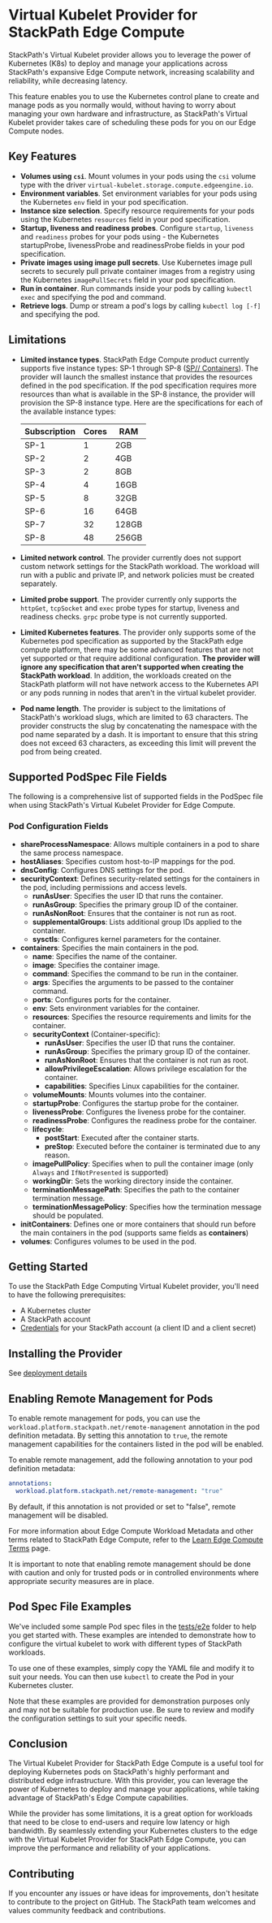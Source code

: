# Virtual Kubelet Provider for StackPath Edge Compute

StackPath's Virtual Kubelet provider allows you to leverage the power of Kubernetes (K8s) to deploy and manage your applications across StackPath's expansive Edge Compute network, increasing scalability and reliability, while decreasing latency.

This feature enables you to use the Kubernetes control plane to create and manage pods as you normally would, without having to worry about managing your own hardware and infrastructure, as StackPath's Virtual Kubelet provider takes care of scheduling these pods for you on our Edge Compute nodes.

## Key Features

- **Volumes using `csi`**. Mount volumes in your pods using the `csi` volume type with the driver `virtual-kubelet.storage.compute.edgeengine.io`.
- **Environment variables**. Set environment variables for your pods using the Kubernetes `env` field in your pod specification.
- **Instance size selection**. Specify resource requirements for your pods using the Kubernetes `resources` field in your pod specification.
- **Startup, liveness and readiness probes**. Configure `startup`, `liveness` and `readiness` probes for your pods using - the Kubernetes startupProbe, livenessProbe and readinessProbe fields in your pod specification.
- **Private images using image pull secrets**. Use Kubernetes image pull secrets to securely pull private container images from a registry using the Kubernetes `imagePullSecrets` field in your pod specification.
- **Run in container**. Run commands inside your pods by calling `kubectl exec` and specifying the pod and command.
- **Retrieve logs**. Dump or stream a pod's logs by calling `kubectl log [-f]` and specifying the pod.

## Limitations

- **Limited instance types**. StackPath Edge Compute product currently supports five instance types: SP-1 through SP-8 ([SP// Containers](https://www.stackpath.com/products/containers/)). The provider will launch the smallest instance that provides the resources defined in the pod specification. If the pod specification requires more resources than what is available in the SP-8 instance, the provider will provision the SP-8 instance type.
Here are the specifications for each of the available instance types:

    | Subscription | Cores | RAM  |
    | ---  |---| ---  |
    | SP-1 | 1 | 2GB  |
    | SP-2 | 2 | 4GB  |
    | SP-3 | 2 | 8GB  |
    | SP-4 | 4 | 16GB |
    | SP-5 | 8 | 32GB |
    | SP-6 | 16 | 64GB |
    | SP-7 | 32 | 128GB |
    | SP-8 | 48 | 256GB |

- **Limited network control**. The provider currently does not support custom network settings for the StackPath workload. The workload will run with a public and private IP, and network policies must be created separately.
- **Limited probe support**. The provider currently only supports the `httpGet`, `tcpSocket` and `exec` probe types for startup, liveness and readiness checks. `grpc` probe type is not currently supported.
- **Limited Kubernetes features**. The provider only supports some of the Kubernetes pod specification as supported by the StackPath edge compute platform, there may be some advanced features that are not yet supported or that require additional configuration. **The provider will ignore any specification that aren't supported when creating the StackPath workload**.
In addition, the workloads created on the StackPath platform will not have network access to the Kubernetes API or any pods running in nodes that aren't in the virtual kubelet provider.
- **Pod name length**. The provider is subject to the limitations of StackPath's workload slugs, which are limited to 63 characters. The provider constructs the slug by concatenating the namespace with the pod name separated by a dash. It is important to ensure that this string does not exceed 63 characters, as exceeding this limit will prevent the pod from being created.

## Supported PodSpec File Fields
The following is a comprehensive list of supported fields in the PodSpec file when using StackPath's Virtual Kubelet Provider for Edge Compute.

### Pod Configuration Fields

- **shareProcessNamespace**: Allows multiple containers in a pod to share the same process namespace.
- **hostAliases**: Specifies custom host-to-IP mappings for the pod.
- **dnsConfig**: Configures DNS settings for the pod.
- **securityContext**: Defines security-related settings for the containers in the pod, including permissions and access levels.
  - **runAsUser**: Specifies the user ID that runs the container.
  - **runAsGroup**: Specifies the primary group ID of the container.
  - **runAsNonRoot**: Ensures that the container is not run as root.
  - **supplementalGroups**: Lists additional group IDs applied to the container.
  - **sysctls**: Configures kernel parameters for the container.
- **containers**: Specifies the main containers in the pod.
  - **name**: Specifies the name of the container.
  - **image**: Specifies the container image.
  - **command**: Specifies the command to be run in the container.
  - **args**: Specifies the arguments to be passed to the container command.
  - **ports**: Configures ports for the container.
  - **env**: Sets environment variables for the container.
  - **resources**: Specifies the resource requirements and limits for the container.
  - **securityContext** (Container-specific):
    - **runAsUser**: Specifies the user ID that runs the container.
    - **runAsGroup**: Specifies the primary group ID of the container.
    - **runAsNonRoot**: Ensures that the container is not run as root.
    - **allowPrivilegeEscalation**: Allows privilege escalation for the container.
    - **capabilities**: Specifies Linux capabilities for the container.
  - **volumeMounts**: Mounts volumes into the container.
  - **startupProbe**: Configures the startup probe for the container.
  - **livenessProbe**: Configures the liveness probe for the container.
  - **readinessProbe**: Configures the readiness probe for the container.
  - **lifecycle**:
    - **postStart**: Executed after the container starts.
    - **preStop**: Executed before the container is terminated due to any reason.
  - **imagePullPolicy**: Specifies when to pull the container image (only `Always` and `IfNotPresented` is supported)
  - **workingDir**: Sets the working directory inside the container.
  - **terminationMessagePath**: Specifies the path to the container termination message.
  - **terminationMessagePolicy**: Specifies how the termination message should be populated.
- **initContainers**: Defines one or more containers that should run before the main containers in the pod (supports same fields as **containers**)
- **volumes**: Configures volumes to be used in the pod.

## Getting Started

To use the StackPath Edge Computing Virtual Kubelet provider, you'll need to have the following prerequisites:

- A Kubernetes cluster
- A StackPath account
- [Credentials](https://stackpath.dev/docs/stackpath-api-authentication#api-credentials) for your StackPath account (a client ID and a client secret)

## Installing the Provider

See [deployment details](./deployment/README.md)

## Enabling Remote Management for Pods

To enable remote management for pods, you can use the `workload.platform.stackpath.net/remote-management` annotation in the pod definition metadata. By setting this annotation to `true`, the remote management capabilities for the containers listed in the pod will be enabled. 

To enable remote management, add the following annotation to your pod definition metadata:

```yaml
annotations:
  workload.platform.stackpath.net/remote-management: "true"
```
By default, if this annotation is not provided or set to "false", remote management will be disabled.

For more information about Edge Compute Workload Metadata and other terms related to StackPath Edge Compute, refer to the [Learn Edge Compute Terms](https://support.stackpath.com/hc/en-us/articles/360059500391-Learn-Edge-Compute-Terms) page.

It is important to note that enabling remote management should be done with caution and only for trusted pods or in controlled environments where appropriate security measures are in place.

## Pod Spec File Examples

We've included some sample Pod spec files in the [tests/e2e](tests/e2e/) folder to help you get started with. These examples are intended to demonstrate how to configure the virtual kubelet to work with different types of StackPath workloads.

To use one of these examples, simply copy the YAML file and modify it to suit your needs. You can then use `kubectl` to create the Pod in your Kubernetes cluster.

Note that these examples are provided for demonstration purposes only and may not be suitable for production use. Be sure to review and modify the configuration settings to suit your specific needs.

## Conclusion

The Virtual Kubelet Provider for StackPath Edge Compute is a useful tool for deploying Kubernetes pods on StackPath's highly performant and distributed edge infrastructure. With this provider, you can leverage the power of Kubernetes to deploy and manage your applications, while taking advantage of StackPath's Edge Compute capabilities.

While the provider has some limitations, it is a great option for workloads that need to be close to end-users and require low latency or high bandwidth. By seamlessly extending your Kubernetes clusters to the edge with the Virtual Kubelet Provider for StackPath Edge Compute, you can improve the performance and reliability of your applications.

## Contributing

If you encounter any issues or have ideas for improvements, don't hesitate to contribute to the project on GitHub. The StackPath team welcomes and values community feedback and contributions.
